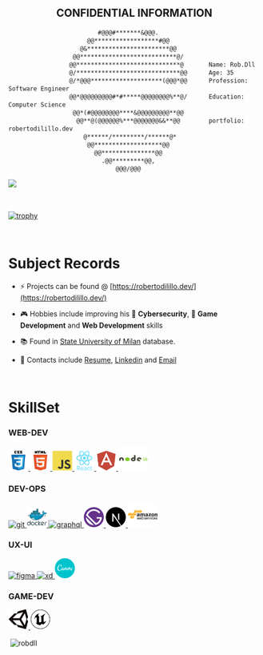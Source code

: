 
<h2 align="center" style="font-weight:700"> CONFIDENTIAL INFORMATION</h1>
                                        
                             #@@@#*******&@@@.          
                          @@******************#@@           
                        @&***********************@@         
                      @@***************************@/       
                     @@*****************************@       Name: Rob.Dll
                     @/*****************************@@      Age: 35
                     @/*@@@********************(@@@*@@      Profession: Software Engineer
                     @@*@@@@@@@@@#*#*****@@@@@@@@%**@/      Education: Computer Science
                      @@*(#@@@@@@@@****&@@@@@@@@@**@@   
                       @@**@(@@@@@@%***@@@@@@@&&**@@        portfolio: robertodilillo.dev
                         @******/*********/******@*     
                          @@*******************@@       
                            @@***************@@         
                              .@@*********@@,           
                                  @@@/@@@               


<span>![](https://komarev.com/ghpvc/?username=robdll)<span>

<br>

[![trophy](https://github-profile-trophy.vercel.app/?username=robdll&rank=SECRET,SSS,SS,S,AAA,AA,A)](https://github.com/ryo-ma/github-profile-trophy)

<br>

# Subject Records

- ⚡ Projects can be found @ [https://robertodilillo.dev/](https://robertodilillo.dev/)

- 🎮 Hobbies include improving his 👤 **Cybersecurity**, 👾 **Game Development** and **Web Development** skills

- 📚 Found in [State University of Milan](https://www.unimi.it/it) database.  

- 📝 Contacts include [Resume](https://drive.google.com/file/d/1VlGMsW1KyT5xoS0eQoEwh78UIy58C1Sr/view?usp=sharing), [Linkedin](https://www.linkedin.com/in/roberto-di-lillo/) and [Email](dilillo.roberto@gmail.com)

<br>

# SkillSet 

<p align="left"> 

### WEB-DEV

<a href="https://www.w3schools.com/css/" target="_blank"> <img src="https://raw.githubusercontent.com/devicons/devicon/master/icons/css3/css3-original-wordmark.svg" alt="css3" width="40" height="40"/> </a> 
<a href="https://www.w3.org/html/" target="_blank"> <img src="https://raw.githubusercontent.com/devicons/devicon/master/icons/html5/html5-original-wordmark.svg" alt="html5" width="40" height="40"/> </a>
<a href="https://developer.mozilla.org/en-US/docs/Web/JavaScript" target="_blank"> <img src="https://raw.githubusercontent.com/devicons/devicon/master/icons/javascript/javascript-original.svg" alt="javascript" width="40" height="40"/> </a>
<a href="https://reactjs.org/" target="_blank"> <img src="https://raw.githubusercontent.com/devicons/devicon/master/icons/react/react-original-wordmark.svg" alt="react" width="40" height="40"/> </a> 
<a href="https://angular.io/" target="_blank"> <img src="https://raw.githubusercontent.com/devicons/devicon/master/icons/angularjs/angularjs-plain.svg" alt="Angular" width="40" height="40"/> </a> 
<a href="https://www.nodejs.com" target="_blank"> <img src="https://raw.githubusercontent.com/devicons/devicon/master/icons/nodejs/nodejs-original-wordmark.svg" alt="Node" width="60" height="50"/> </a> 

### DEV-OPS 
<a href="https://git-scm.com/" target="_blank"> <img src="https://www.vectorlogo.zone/logos/git-scm/git-scm-icon.svg" alt="git" width="35" height="40"/> </a>
<a href="https://www.docker.com/" target="_blank"> <img src="https://raw.githubusercontent.com/devicons/devicon/master/icons/docker/docker-original-wordmark.svg" alt="docker" width="40" height="40"/> </a>
<a href="https://graphql.org" target="_blank"> <img src="https://www.vectorlogo.zone/logos/graphql/graphql-icon.svg" alt="graphql" width="40" height="40"/> </a>
<a href="https://www.gatsbyjs.com/" target="_blank"> <img src="https://raw.githubusercontent.com/devicons/devicon/master/icons/gatsby/gatsby-plain.svg" alt="Gatsby" width="40" height="40"/> </a>
<a href="https://nextjs.com/" target="_blank"> <img src="https://raw.githubusercontent.com/devicons/devicon/master/icons/nextjs/nextjs-original.svg" alt="Next.js" width="40" height="40"/> </a>
<a href="https://aws.amazon.com/" target="_blank"> <img src="https://raw.githubusercontent.com/devicons/devicon/master/icons/amazonwebservices/amazonwebservices-original-wordmark.svg" alt="AWS" width="60" height="50"/> </a>

### UX-UI
 <a href="https://www.figma.com/" target="_blank"> <img src="https://www.vectorlogo.zone/logos/figma/figma-icon.svg" alt="figma" width="40" height="40"/> </a> 
<a href="https://www.adobe.com/products/xd.html" target="_blank"> <img src="https://cdn.worldvectorlogo.com/logos/adobe-xd.svg" alt="xd" width="40" height="40"/> </a> 
<a href="https://www.canva.com" target="_blank"> <img src="https://raw.githubusercontent.com/devicons/devicon/master/icons/canva/canva-original.svg" alt="Canva" width="40" height="40"/> </a> 

### GAME-DEV
<a href="https://unity.com/" target="_blank"> <img src="https://raw.githubusercontent.com/devicons/devicon/master/icons/unity/unity-original.svg" alt="Unity 3d" width="40" height="40"/> </a>
<a href="https://www.unrealengine.com/" target="_blank"> <img src="https://raw.githubusercontent.com/devicons/devicon/master/icons/unrealengine/unrealengine-original.svg" alt="Unreal Engine" width="40" height="40"/> </a>


</p>





<p>&nbsp;<img align="center" src="https://github-readme-stats.vercel.app/api?username=robdll&show_icons=true&locale=en" alt="robdll" /></p>
